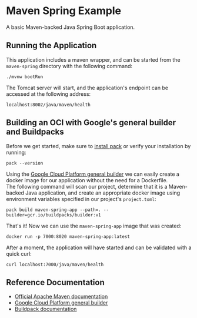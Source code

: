 # Maven Spring Example
A basic Maven-backed Java Spring Boot application.

## Running the Application
This application includes a maven wrapper, and can be started from the `maven-spring` directory with the following command:
```shell
./mvnw bootRun
```

The Tomcat server will start, and the application's endpoint can be accessed at the following address:
```shell
localhost:8002/java/maven/health
```

##  Building an OCI with Google's general builder and Buildpacks
Before we get started, make sure to [install pack](https://buildpacks.io/docs/tools/pack/) or verify your installation by running:
```shell
pack --version
```

Using the [Google Cloud Platform general builder](https://github.com/GoogleCloudPlatform/buildpacks) we can easily create
a docker image for our application without the need for a Dockerfile.<br>
The following command will scan our project, determine that it is a Maven-backed Java application, and create an appropriate
docker image using environment variables specified in our project's `project.toml`:
```shell
pack build maven-spring-app --path=. --builder=gcr.io/buildpacks/builder:v1
```

That's it! Now we can use the `maven-spring-app` image that was created:
```shell
docker run -p 7000:8020 maven-spring-app:latest 
```

After a moment, the application will have started and can be validated with a quick curl:
```shell
curl localhost:7000/java/maven/health
```

## Reference Documentation

* [Official Apache Maven documentation](https://maven.apache.org/guides/index.html)
* [Google Cloud Platform general builder](https://github.com/GoogleCloudPlatform/buildpacks)
* [Buildpack documentation](https://buildpacks.io/docs)
